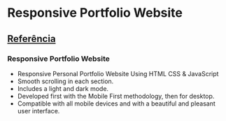 # Responsive Portfolio Website
## [Referência](https://youtu.be/27JtRAI3QO8)
### Responsive Portfolio Website 

- Responsive Personal Portfolio Website Using HTML CSS & JavaScript
- Smooth scrolling in each section.
- Includes a light and dark mode.
- Developed first with the Mobile First methodology, then for desktop.
- Compatible with all mobile devices and with a beautiful and pleasant user interface.
